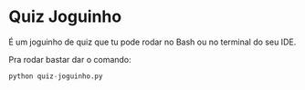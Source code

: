 # Quiz Joguinho

É um joguinho de quiz que tu pode rodar no Bash ou no terminal do seu IDE.

Pra rodar bastar dar o comando:
~~~python
python quiz-joguinho.py
~~~